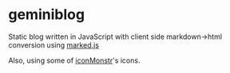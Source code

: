 geminiblog
==========

Static blog written in JavaScript with client side markdown->html conversion using [marked.js](https://github.com/chjj/marked)

Also, using some of [iconMonstr](http://iconmonstr.com/)'s icons.
